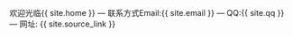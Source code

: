 

欢迎光临{{ site.home }}
&mdash;
联系方式Email:{{ site.email }}
&mdash;
QQ:{{ site.qq }}
&mdash;
网址: {{ site.source_link }}

